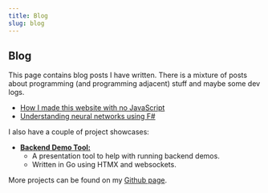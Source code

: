 ```yaml
---
title: Blog
slug: blog
---
```


## Blog

This page contains blog posts I have written. There is a mixture of posts about programming (and programming adjacent) stuff and maybe some dev logs.

* [How I made this website with no JavaScript](#website)
* [Understanding neural networks using F#](#fsharp-neural-network)

I also have a couple of project showcases:

* [**Backend Demo Tool:**](#backend-demos)
  - A presentation tool to help with running backend demos.
  - Written in Go using HTMX and websockets.
  
More projects can be found on my [Github page](https://github.com/joshjennings98).
